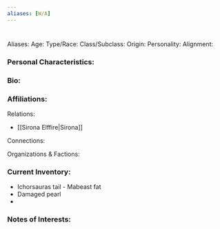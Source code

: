 ```yaml
---
aliases: [W/A]
---
```


# 
 
Aliases:
Age: 
Type/Race: 
Class/Subclass: 
Origin: 
Personality: 
Alignment: 

### Personal Characteristics:


### Bio:


### Affiliations:
Relations: 
+ [[Sirona Elffire|Sirona]]

Connections:

Organizations & Factions:


### Current Inventory: 
+ Ichorsauras tail - Mabeast fat
+ Damaged pearl
+ 

### Notes of Interests:

